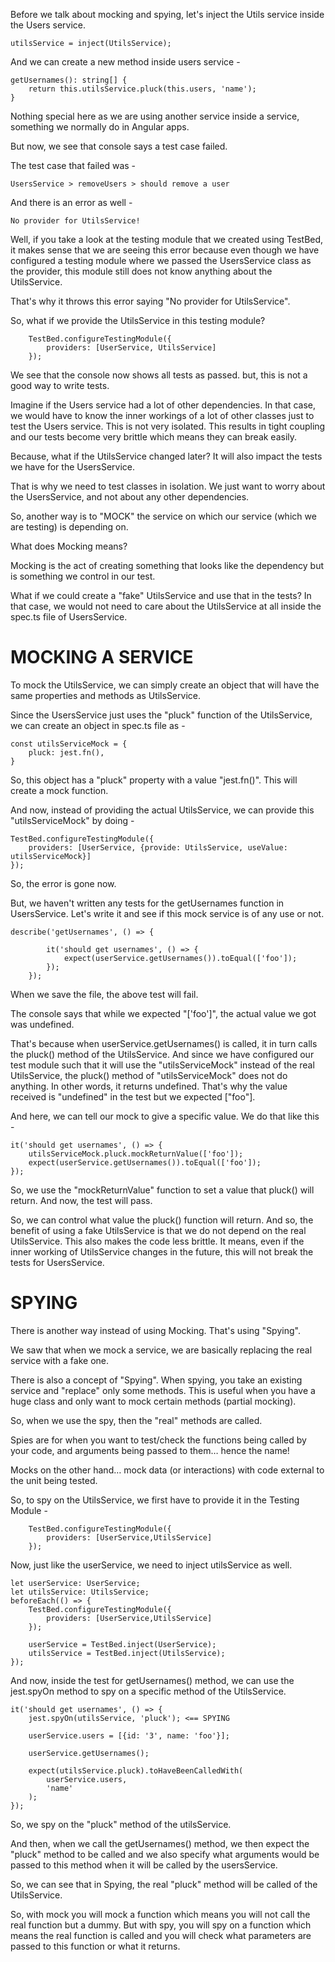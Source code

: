 Before we talk about mocking and spying, let's inject the Utils service inside the Users service.

    utilsService = inject(UtilsService);

And we can create a new method inside users service -

    getUsernames(): string[] {
        return this.utilsService.pluck(this.users, 'name');
    }

Nothing special here as we are using another service inside a service, something we normally do in Angular apps.

But now, we see that console says a test case failed.

The test case that failed was - 

    UsersService > removeUsers > should remove a user

And there is an error as well -

    No provider for UtilsService!

Well, if you take a look at the testing module that we created using TestBed, it makes sense that we are seeing this error because even though we have configured a testing module where we passed the UsersService class as the provider, this module still does not know anything about the UtilsService.

That's why it throws this error saying "No provider for UtilsService".

So, what if we provide the UtilsService in this testing module?

        TestBed.configureTestingModule({
            providers: [UserService, UtilsService]
        });

We see that the console now shows all tests as passed. but, this is not a good way to write tests.

Imagine if the Users service had a lot of other dependencies. In that case, we would have to know the inner workings of a lot of other classes just to test the Users service. This is not very isolated. This results in tight coupling and our tests become very brittle which means they can break easily.

Because, what if the UtilsService changed later? It will also impact the tests we have for the UsersService.

That is why we need to test classes in isolation. We just want to worry about the UsersService, and not about any other dependencies.

So, another way is to "MOCK" the service on which our service (which we are testing) is depending on.

What does Mocking means?

Mocking is the act of creating something that looks like the dependency but is something we control in our test.

What if we could create a "fake" UtilsService and use that in the tests? In that case, we would not need to care about the UtilsService at all inside the spec.ts file of UsersService.

# MOCKING A SERVICE

To mock the UtilsService, we can simply create an object that will have the same properties and methods as UtilsService.

Since the UsersService just uses the "pluck" function of the UtilsService, we can create an object in spec.ts file as - 

    const utilsServiceMock = {
        pluck: jest.fn(),
    }

So, this object has a "pluck" property with a value "jest.fn()". This will create a mock function.

And now, instead of providing the actual UtilsService, we can provide this "utilsServiceMock" by doing - 

    TestBed.configureTestingModule({
        providers: [UserService, {provide: UtilsService, useValue: utilsServiceMock}]
    });

So, the error is gone now.

But, we haven't written any tests for the getUsernames function in UsersService. Let's write it and see if this mock service is of any use or not.

    describe('getUsernames', () => { 

            it('should get usernames', () => {
                expect(userService.getUsernames()).toEqual(['foo']);
            });
        });

When we save the file, the above test will fail.

The console says that while we expected "['foo']", the actual value we got was undefined.

That's because when userService.getUsernames() is called, it in turn calls the pluck() method of the UtilsService. And since we have configured our test module such that it will use the "utilsServiceMock" instead of the real UtilsService, the pluck() method of "utilsServiceMock" does not do anything. In other words, it returns undefined. That's why the value received is "undefined" in the test but we expected ["foo"].

And here, we can tell our mock to give a specific value. We do that like this - 

    it('should get usernames', () => {
        utilsServiceMock.pluck.mockReturnValue(['foo']);
        expect(userService.getUsernames()).toEqual(['foo']);
    });

So, we use the "mockReturnValue" function to set a value that pluck() will return. And now, the test will pass.

So, we can control what value the pluck() function will return. And so, the benefit of using a fake UtilsService is that we do not depend on the real UtilsService. This also makes the code less brittle. It means, even if the inner working of UtilsService changes in the future, this will not break the tests for UsersService.

# SPYING

There is another way instead of using Mocking. That's using "Spying".

We saw that when we mock a service, we are basically replacing the real service with a fake one.

There is also a concept of "Spying". When spying, you take an existing service and "replace" only some methods. This is useful when you have a huge class and only want to mock certain methods (partial mocking). 

So, when we use the spy, then the "real" methods are called.

Spies are for when you want to test/check the functions being called by your code, and arguments being passed to them… hence the name!

Mocks on the other hand… mock data (or interactions) with code external to the unit being tested.

So, to spy on the UtilsService, we first have to provide it in the Testing Module - 


        TestBed.configureTestingModule({
            providers: [UserService,UtilsService]
        });

Now, just like the userService, we need to inject utilsService as well.


    let userService: UserService;
    let utilsService: UtilsService;
    beforeEach(() => {
        TestBed.configureTestingModule({
            providers: [UserService,UtilsService]
        });

        userService = TestBed.inject(UserService);
        utilsService = TestBed.inject(UtilsService);
    });

And now, inside the test for getUsernames() method, we can use the jest.spyOn method to spy on a specific method of the UtilsService.

    it('should get usernames', () => {
        jest.spyOn(utilsService, 'pluck'); <== SPYING

        userService.users = [{id: '3', name: 'foo'}];

        userService.getUsernames();

        expect(utilsService.pluck).toHaveBeenCalledWith(
            userService.users,
            'name'
        );
    });

So, we spy on the "pluck" method of the utilsService.

And then, when we call the getUsernames() method, we then expect the "pluck" method to be called and we also specify what arguments would be passed to this method when it will be called by the usersService.

So, we can see that in Spying, the real "pluck" method will be called of the UtilsService.

So, with mock you will mock a function which means you will not call the real function but a dummy. But with spy, you will spy on a function which means the real function is called and you will check what parameters are passed to this function or what it returns.